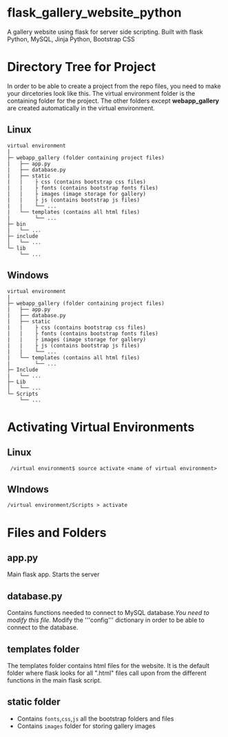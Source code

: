 # flask_gallery_website_python
A gallery website using flask for server side scripting. Built with flask Python, MySQL, Jinja Python, Bootstrap CSS

# Directory Tree for Project
In order to be able to create a project from the repo files, you need to make your dircetories look like this. The virtual environment folder is the containing folder for the project. The other folders except **webapp_gallery** are created automatically in the virtual environment. 

## Linux
```
virtual environment
|
├─ webapp_gallery (folder containing project files)
|   ├── app.py
|   ├── database.py
|   ├── static
|   |    ├ css (contains bootstrap css files)
|   |    ├ fonts (contains bootstrap fonts files)
|   |    ├ images (image storage for gallery)
|   |    ├ js (contains bootstrap js files)
|   |    └── ...
|   └── templates (contains all html files)
|        └── ...
├─ bin
|   └── ...
├─ include
│   └── ...
└─ lib
    └── ...
```
## Windows
```
virtual environment
|
├─ webapp_gallery (folder containing project files)
|   ├── app.py
|   ├── database.py
|   ├── static
|   |    ├ css (contains bootstrap css files)
|   |    ├ fonts (contains bootstrap fonts files)
|   |    ├ images (image storage for gallery)
|   |    ├ js (contains bootstrap js files)
|   |    └── ...
|   └── templates (contains all html files)
|        └── ...
├─ Include
|   └── ...
├─ Lib
│   └── ...
└─ Scripts
    └── ...
```
# Activating Virtual Environments
## Linux
``` /virtual environment$ source activate <name of virtual environment>```

## WIndows
``` /virtual environment/Scripts > activate ```

# Files and Folders
## app.py
Main flask app. Starts the server

## database.py
Contains functions needed to connect to MySQL database.*You need to modify this file.*
Modify the '''config''' dictionary in order to be able to connect to the database.

## templates folder
The templates folder contains html files for the website. It is the default folder where flask looks for all ".html" files call upon from the different functions in the main flask script.

## static folder
* Contains `fonts`,`css`,`js` all the bootstrap folders and files
* Contains `images` folder for storing gallery images


